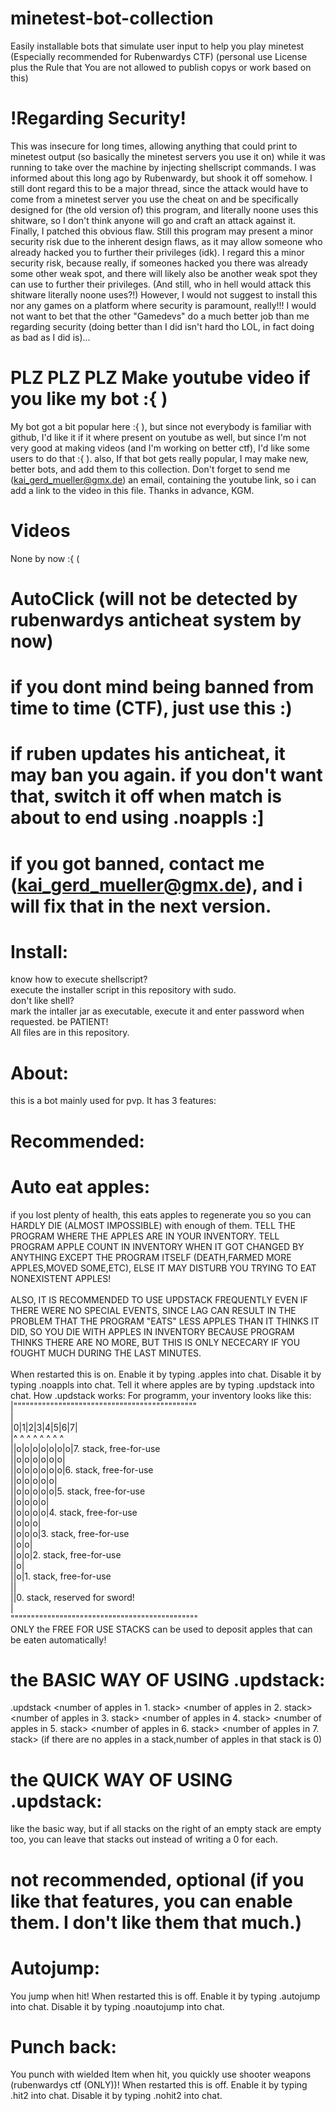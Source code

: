 # minetest-bot-collection<br />
Easily installable bots that simulate user input to help you play minetest (Especially recommended for Rubenwardys CTF) (personal use License plus the Rule that You are not allowed to publish copys or work based on this)
# !Regarding Security!
This was insecure for long times, allowing anything that could print to minetest output (so basically the minetest servers you use it on) while it was running to take over the machine by injecting shellscript commands.
I was informed about this long ago by Rubenwardy, but shook it off somehow.
I still dont regard this to be a major thread, since the attack would have to come from a minetest server you use the cheat on and be specifically designed for (the old version of) this program, and literally noone uses this shitware, so I don't think anyone will go and craft an attack against it.
Finally, I patched this obvious flaw.
Still this program may present a minor security risk due to the inherent design flaws, as it may allow someone who already hacked you to further their privileges (idk). I regard this a minor security risk, because really, if someones hacked you there was already some other weak spot, and there will likely also be another weak spot they can use to further their privileges. (And still, who in hell would attack this shitware literally noone uses?!)
However, I would not suggest to install this nor any games on a platform where security is paramount, really!!!
I would not want to bet that the other "Gamedevs" do a much better job than me regarding security (doing better than I did isn't hard tho LOL, in fact doing as bad as I did is)...
# PLZ PLZ PLZ Make youtube video if you like my bot :{ )
My bot got a bit popular here :{ ), but since not everybody is familiar with github, I'd like it if it where present on youtube as well, but since I'm not very good at making videos (and I'm working on better ctf), I'd like some users to do that :{ ).
also, If that bot gets really popular, I may make new, better bots, and add them to this collection.
Don't forget to send me (kai_gerd_mueller@gmx.de) an email, containing the youtube link, so i can add a link to the video in this file.
Thanks in advance, KGM.
# Videos
None by now :{ (
# AutoClick (will not be detected by rubenwardys anticheat system by now)
# if you dont mind being banned from time to time (CTF), just use this :)
# if ruben updates his anticheat, it may ban you again. if you don't want that, switch it off when match is about to end using .noappls :] 
# if you got banned, contact me (kai_gerd_mueller@gmx.de), and i will fix that in the next version.
# Install:
know how to execute shellscript?<br />
execute the installer script in this repository with sudo.<br />
don't like shell?<br />
mark the intaller jar as executable, execute it and enter password when requested. be PATIENT!<br />
All files are in this repository.<br />
# About:
this is a bot mainly used for pvp.
It has 3 features:
# Recommended:
# Auto eat apples:
if you lost plenty of health, this eats apples to regenerate you so you can HARDLY DIE (ALMOST IMPOSSIBLE) with enough of them. TELL THE PROGRAM WHERE THE APPLES ARE IN YOUR INVENTORY. TELL PROGRAM APPLE COUNT IN INVENTORY WHEN IT GOT CHANGED BY ANYTHING EXCEPT THE PROGRAM ITSELF (DEATH,FARMED MORE APPLES,MOVED SOME,ETC), ELSE IT MAY DISTURB YOU TRYING TO EAT NONEXISTENT APPLES!<br /><br />
ALSO, IT IS RECOMMENDED TO USE UPDSTACK FREQUENTLY EVEN IF THERE WERE NO SPECIAL EVENTS, SINCE LAG CAN RESULT IN THE PROBLEM THAT THE PROGRAM "EATS" LESS APPLES THAN IT THINKS IT DID, SO YOU DIE WITH APPLES IN INVENTORY BECAUSE PROGRAM THINKS THERE ARE NO MORE, BUT THIS IS ONLY NECECARY IF YOU fOUGHT MUCH DURING THE LAST MINUTES.<br /><br />
When restarted this is on.
Enable it by typing .apples into chat.
Disable it by typing .noappls into chat.
Tell it where apples are by typing .updstack into chat.
How .updstack works:
For programm, your inventory looks like this:<br />
|"""""""""""""""""""""""""""""""""""""""""""""<br />
|<br />
|0|1|2|3|4|5|6|7|<br />
|^ ^ ^ ^ ^ ^ ^ ^<br />
||o|o|o|o|o|o|o|7. stack, free-for-use<br />
||o|o|o|o|o|o|<br />
||o|o|o|o|o|o|6. stack, free-for-use<br />
||o|o|o|o|o|<br />
||o|o|o|o|o|5. stack, free-for-use<br />
||o|o|o|o|<br />
||o|o|o|o|4. stack, free-for-use<br />
||o|o|o|<br />
||o|o|o|3. stack, free-for-use<br />
||o|o|<br />
||o|o|2. stack, free-for-use<br />
||o|<br />
||o|1. stack, free-for-use<br />
||<br />
||0. stack, reserved for sword!<br />
|<br />
""""""""""""""""""""""""""""""""""""""""""""""<br />
 ONLY the FREE FOR USE STACKS can be used to deposit apples that can be eaten automatically!
# the BASIC WAY OF USING .updstack:
 .updstack <number of apples in 1. stack> <number of apples in 2. stack> <number of apples in 3. stack> <number of apples in 4. stack> <number of apples in 5. stack> <number of apples in 6. stack> <number of apples in 7. stack>
 (if there are no apples in a stack,number of apples in that stack is 0)
# the QUICK WAY OF USING .updstack:
like the basic way, but if all stacks on the right of an empty stack are empty too, you can leave that stacks out instead of writing a 0 for each.
# not recommended, optional (if you like that features, you can enable them. I don't like them that much.)
# Autojump:
You jump when hit!
When restarted this is off.
Enable it by typing .autojump into chat.
Disable it by typing .noautojump into chat.
# Punch back:
You punch with wielded Item when hit, you quickly use shooter weapons (rubenwardys ctf (ONLY))!
When restarted this is off.
Enable it by typing .hit2 into chat.
Disable it by typing .nohit2 into chat.
